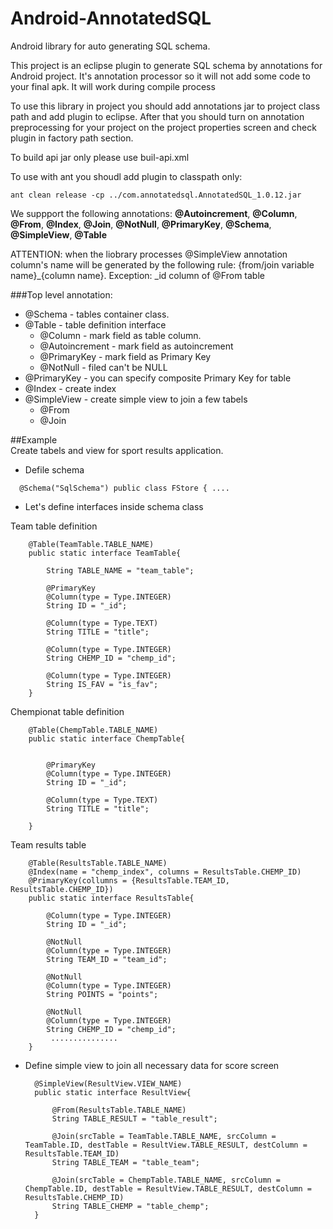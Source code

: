 Android-AnnotatedSQL
====================

Android library for auto generating SQL schema. 

This project is an eclipse plugin to generate SQL schema by annotations for Android project. It's annotation processor so it will not add some code to your final apk.
It will work during compile process

To use this library in project you should add annotations jar to project class path  and add plugin to eclipse. After that you should turn on annotation preprocessing for your project on the project properties screen and check plugin in factory path section.

To build api jar only please use buil-api.xml

To use with ant you shoudl add plugin to classpath only:

`ant clean release -cp ../com.annotatedsql.AnnotatedSQL_1.0.12.jar`

We suppport the following annotations: **@Autoincrement**, **@Column**, **@From**, **@Index**, **@Join**, **@NotNull**, **@PrimaryKey**, **@Schema**, **@SimpleView**, **@Table**

ATTENTION: when the liobrary processes @SimpleView annotation column's name will be generated by the following rule: {from/join variable name}_{column name}.
Exception: _id column of @From table

###Top level annotation:
* @Schema - tables container class. 
* @Table - table definition interface
	* @Column - mark field as table column. 
    * @Autoincrement - mark field as autoincrement
    * @PrimaryKey - mark field as Primary Key    
    * @NotNull - filed can't be NULL
* @PrimaryKey - you can specify composite Primary Key for table
* @Index - create index
* @SimpleView - create simple view to join a few tabels
	* @From
    * @Join
    
##Example    
Create tabels and view for sport results application.

* Defile schema

`	@Schema("SqlSchema")
	public class FStore {
	....
`

* Let's define interfaces inside schema class

Team table definition		

        @Table(TeamTable.TABLE_NAME)
      	public static interface TeamTable{
          
            String TABLE_NAME = "team_table";
    
            @PrimaryKey
            @Column(type = Type.INTEGER)
            String ID = "_id";
            
            @Column(type = Type.TEXT)
            String TITLE = "title";
            
            @Column(type = Type.INTEGER)
            String CHEMP_ID = "chemp_id";
            
            @Column(type = Type.INTEGER)
            String IS_FAV = "is_fav";
        }

Chempionat table definition

        @Table(ChempTable.TABLE_NAME)
        public static interface ChempTable{
            
    
            @PrimaryKey
            @Column(type = Type.INTEGER)
            String ID = "_id";
            
            @Column(type = Type.TEXT)
            String TITLE = "title";
            
        }

Team results table

		@Table(ResultsTable.TABLE_NAME)
		@Index(name = "chemp_index", columns = ResultsTable.CHEMP_ID)
		@PrimaryKey(collumns = {ResultsTable.TEAM_ID, ResultsTable.CHEMP_ID})
		public static interface ResultsTable{
    
			@Column(type = Type.INTEGER)
			String ID = "_id";
        
    		@NotNull
			@Column(type = Type.INTEGER)
			String TEAM_ID = "team_id";
        
			@NotNull
			@Column(type = Type.INTEGER)
			String POINTS = "points";
        
			@NotNull
			@Column(type = Type.INTEGER)
			String CHEMP_ID = "chemp_id";
       		 ...............
    	}
    
      

* Define simple view to join all necessary data for score screen

		@SimpleView(ResultView.VIEW_NAME)
		public static interface ResultView{
		
			@From(ResultsTable.TABLE_NAME)
			String TABLE_RESULT = "table_result";
		
			@Join(srcTable = TeamTable.TABLE_NAME, srcColumn = TeamTable.ID, destTable = ResultView.TABLE_RESULT, destColumn = ResultsTable.TEAM_ID)
			String TABLE_TEAM = "table_team";
		
			@Join(srcTable = ChempTable.TABLE_NAME, srcColumn = ChempTable.ID, destTable = ResultView.TABLE_RESULT, destColumn = ResultsTable.CHEMP_ID)
			String TABLE_CHEMP = "table_chemp";
		}
